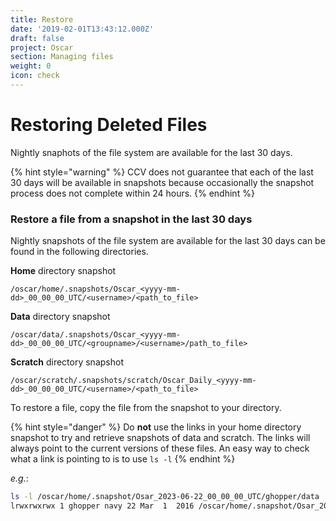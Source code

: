 ```yaml
---
title: Restore
date: '2019-02-01T13:43:12.000Z'
draft: false
project: Oscar
section: Managing files
weight: 0
icon: check
---
```


# Restoring Deleted Files

Nightly snaphots of the file system are available for the last 30 days.

{% hint style="warning" %}
CCV does not guarantee that each of the last 30 days will be available in snapshots because occasionally the snapshot process does not complete within 24 hours.
{% endhint %}

### Restore a file from a snapshot in the last 30 days

Nightly snapshots of the file system are available for the last 30 days can be found in the following directories.

**Home** directory snapshot

```
/oscar/home/.snapshots/Oscar_<yyyy-mm-dd>_00_00_00_UTC/<username>/<path_to_file>
```

**Data** directory snapshot

```
/oscar/data/.snapshots/Oscar_<yyyy-mm-dd>_00_00_00_UTC/<groupname>/<username>/path_to_file>
```

**Scratch** directory snapshot

```
/oscar/scratch/.snapshots/scratch/Oscar_Daily_<yyyy-mm-dd>_00_00_00_UTC/<username>/<path_to_file>
```

To restore a file, copy the file from the snapshot to your directory.

{% hint style="danger" %}
Do **not** use the links in your home directory snapshot to try and retrieve snapshots of data and scratch. The links will always point to the current versions of these files. An easy way to check what a link is pointing to is to use `ls -l`
{% endhint %}

_e.g._:

```bash
ls -l /oscar/home/.snapshot/Osar_2023-06-22_00_00_00_UTC/ghopper/data
lrwxrwxrwx 1 ghopper navy 22 Mar  1  2016 /oscar/home/.snapshot/Osar_2023-06-22_00_00_00_UTC/ghopper/data -> /oscar/data/navy
```
